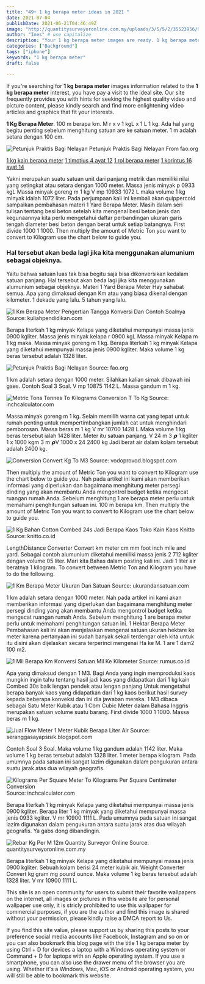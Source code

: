 ```yaml
---
title: "49+ 1 kg berapa meter ideas in 2021 "
date: 2021-07-04
publishDate: 2021-06-21T04:46:49Z
image: "http://quantitysurveyoronline.com.my/uploads/3/5/5/2/35523956/9893010_orig.jpg"
author: "Ines" # use capitalize
description: "Your 1 kg berapa meter images are ready. 1 kg berapa meter are a topic that is being searched for and liked by netizens today. You can Download the 1 kg berapa meter files here. Get all free photos and vectors."
categories: ["Background"]
tags: ["iphone"]
keywords: "1 kg berapa meter"
draft: false

---
```


If you're searching for **1 kg berapa meter** images information related to the **1 kg berapa meter** interest, you have pay a visit to the ideal  site.  Our site frequently  provides you with  hints  for seeking  the highest  quality video and picture  content, please kindly search and find more enlightening video articles and graphics  that fit your interests.

**1 Kg Berapa Meter**. 100 m berapa km. M r x v 1 kgL x 1 L 1 kg. Ada hal yang begitu penting sebelum menghitung satuan are ke satuan meter. 1 m adalah setara dengan 100 cm.

![Petunjuk Praktis Bagi Nelayan](http://www.fao.org/3/ah827o/ah827id240.gif "Petunjuk Praktis Bagi Nelayan")
Petunjuk Praktis Bagi Nelayan From fao.org

[1 kg kain berapa meter](/1-kg-kain-berapa-meter/)
[1 timotius 4 ayat 12](/1-timotius-4-ayat-12/)
[1 rol berapa meter](/1-rol-berapa-meter/)
[1 korintus 16 ayat 14](/1-korintus-16-ayat-14/)

Yakni merupakan suatu satuan unit dari panjang metrik dan memiliki nilai yang setingkat atau setara dengan 1000 meter. Massa jenis minyak p 0933 kgL Massa minyak goreng m 1 kg V mp 10933 1072 L maka volume 1 kg minyak idalah 1072 liter. Pada perjumpaan kali ini kembali akan quippercoid sampaikan pembahasan materi 1 Yard Berapa Meter. Masih dalam seri tulisan tentang besi beton setelah kita mengenal besi beton jenis dan kegunaannya kita perlu mengetahui daftar perbandingan ukuran garis tengah diameter besi beton dengan berat untuk setiap batangnya. First divide 1000 1 1000. Then multiply the amount of Metric Ton you want to convert to Kilogram use the chart below to guide you.

### Hal tersebut akan beda lagi jika kita menggunakan alumunium sebagai objeknya.

Yaitu bahwa satuan luas tak bisa begitu saja bisa dikonversikan kedalam satuan panjang. Hal tersebut akan beda lagi jika kita menggunakan alumunium sebagai objeknya. Materi 1 Yard Berapa Meter Hay sahabat semua. Apa yang dimaksud dengan Km atau yang biasa dikenal dengan kilometer. 1 dekade yang lalu. 5 tahun yang lalu.


![1 Km Berapa Meter Pengertian Tangga Konversi Dan Contoh Soalnya](https://kuliahpendidikan.com/wp-content/uploads/2019/07/1-km-berapa-meter-Penjelasan-dan-Contoh-Soal-nya.png "1 Km Berapa Meter Pengertian Tangga Konversi Dan Contoh Soalnya")
Source: kuliahpendidikan.com

Berapa literkah 1 kg minyak Kelapa yang diketahui mempunyai massa jenis 0900 kgliter. Massa jenis minyak kelapa r 0900 kgL Massa minyak Kelapa m 1 kg maka. Massa minyak goreng m 1 kg. Berapa literkah 1 kg minyak Kelapa yang diketahui mempunyai massa jenis 0900 kgliter. Maka volume 1 kg beras tersebut adalah 1328 liter.

![Petunjuk Praktis Bagi Nelayan](http://www.fao.org/3/ah827o/ah827id240.gif "Petunjuk Praktis Bagi Nelayan")
Source: fao.org

1 km adalah setara dengan 1000 meter. Silahkan kalian simak dibawah ini gaes. Contoh Soal 3 Soal. V mp 10875 1142 L. Massa gandum m 1 kg.

![Metric Tons Tonnes To Kilograms Conversion T To Kg](https://cdn.inchcalculator.com/a/img/unit-conversion/metric-ton-to-kilogram-conversion-scale.png "Metric Tons Tonnes To Kilograms Conversion T To Kg")
Source: inchcalculator.com

Massa minyak goreng m 1 kg. Selain memilih warna cat yang tepat untuk rumah penting untuk mempertimbangkan jumlah cat untuk menghindari pemborosan. Massa beras m 1 kg V mr 10700 1428 L Maka volume 1 kg beras tersebut ialah 1428 liter. Meter itu satuan panjang. V 24 m 3 𝞺 1 kgliter 1 x 1000 kgm 3 m 𝞺V 1000 x 24 2400 kg Jadi berat air dalam kolam tersebut adalah 2400 kg.

![Conversion Convert Kg To M3](https://3.bp.blogspot.com/-fic9dxiI-iU/WnWknjycitI/AAAAAAAAAJ4/CidR7osis5km-aMs9YxGyKpTWE1EFyK1gCLcBGAs/s1600/kubm3.jpg "Conversion Convert Kg To M3")
Source: vodoprovod.blogspot.com

Then multiply the amount of Metric Ton you want to convert to Kilogram use the chart below to guide you. Nah pada artikel ini kami akan memberikan informasi yang diperlukan dan bagaimana menghitung meter persegi dinding yang akan membantu Anda mengontrol budget ketika mengecat ruangan rumah Anda. Sebelum menghitung 1 are berapa meter perlu untuk memahami penghitungan satuan ini. 100 m berapa km. Then multiply the amount of Metric Ton you want to convert to Kilogram use the chart below to guide you.

![1 Kg Bahan Cotton Combed 24s Jadi Berapa Kaos Toko Kain Kaos Knitto](https://knitto.co.id/blog/wp-content/uploads/2020/06/1-kg-Combed-24s.jpg "1 Kg Bahan Cotton Combed 24s Jadi Berapa Kaos Toko Kain Kaos Knitto")
Source: knitto.co.id

LengthDistance Converter Convert km meter cm mm foot inch mile and yard. Sebagai contoh alumunium diketahui memiliki massa jenis 2 712 kgliter dengan volume 05 liter. Mari kita Bahas dalam posting kali ini. Jadi 1 liter air beratnya 1 kilogram. To convert between Metric Ton and Kilogram you have to do the following.

![1 Km Berapa Meter Ukuran Dan Satuan](https://ukurandansatuan.com/wp-content/uploads/2020/02/UDS-0247-Konversi-satuan-km-ke-satuan-lainnya-400x196px.gif "1 Km Berapa Meter Ukuran Dan Satuan")
Source: ukurandansatuan.com

1 km adalah setara dengan 1000 meter. Nah pada artikel ini kami akan memberikan informasi yang diperlukan dan bagaimana menghitung meter persegi dinding yang akan membantu Anda mengontrol budget ketika mengecat ruangan rumah Anda. Sebelum menghitung 1 are berapa meter perlu untuk memahami penghitungan satuan ini. 1 Hektar Berapa Meter Pembahasan kali ini akan menjelaskan mengenai satuan ukuran hektare ke meter karena pertanyaan ini sudah banyak sekali terdengar oleh kita untuk itu disini akan dijelaskan secara terperinci mengenai Ha ke M. 1 are 1 dam2 100 m2.

![1 Mil Berapa Km Konversi Satuan Mil Ke Kilometer](https://rumus.co.id/wp-content/uploads/2019/05/1-Mil-Berapa-Km.jpg "1 Mil Berapa Km Konversi Satuan Mil Ke Kilometer")
Source: rumus.co.id

Apa yang dimaksud dengan 1 M3. Bagi Anda yang ingin memproduksi kaos mungkin ingin tahu tentang hasil jadi kaos yang didapatkan dari 1 kg kain Combed 30s baik lengan pendek atau lengan panjang Untuk mengetahui berapa banyak kaos yang didapatkan dari 1 kg kaos berikut hasil survey kepada beberapa konveksi dan ini dia jawaban mereka. 1 M3 dibaca sebagai Satu Meter Kubik atau 1 Cbm Cubic Meter dalam Bahasa Inggris merupakan satuan volume suatu barang. First divide 1000 1 1000. Massa beras m 1 kg.

![Jual Flow Meter 1 Meter Kubik Berapa Liter Air](https://1.bp.blogspot.com/-LTcIw5hoBOQ/WOoAk0HyjNI/AAAAAAAACHQ/V6e3bIOHtyAWjqozRtTWbwQUicM_hEL-wCLcB/s300-c/1%2Bmeter%2Bkubik.jpg "Jual Flow Meter 1 Meter Kubik Berapa Liter Air")
Source: seranggasayapsisik.blogspot.com

Contoh Soal 3 Soal. Maka volume 1 kg gandum adalah 1142 liter. Maka volume 1 kg beras tersebut adalah 1328 liter. 1 meter berapa kilogram. Pada umumnya pada satuan ini sangat lazim digunakan dalam pengukuran antara suatu jarak atas dua wilayah geografis.

![Kilograms Per Square Meter To Kilograms Per Square Centimeter Conversion](https://cdn.inchcalculator.com/a/img/unit-conversion/kilogram-per-square-centimeter-to-kilogram-per-square-meter-conversion-scale.png "Kilograms Per Square Meter To Kilograms Per Square Centimeter Conversion")
Source: inchcalculator.com

Berapa literkah 1 kg minyak Kelapa yang diketahui mempunyai massa jenis 0900 kgliter. Berapa liter 1 kg minyak yang diketahui mempunyai massa jenis 0933 kgliter. V mr 10900 1111 L. Pada umumnya pada satuan ini sangat lazim digunakan dalam pengukuran antara suatu jarak atas dua wilayah geografis. Ya gabs dong dibandingin.

![Rebar Kg Per M 12m Quantity Surveyor Online](http://quantitysurveyoronline.com.my/uploads/3/5/5/2/35523956/9893010_orig.jpg "Rebar Kg Per M 12m Quantity Surveyor Online")
Source: quantitysurveyoronline.com.my

Berapa literkah 1 kg minyak Kelapa yang diketahui mempunyai massa jenis 0900 kgliter. Sebuah kolam berisi 24 meter kubik air. Weight Converter Convert kg gram mg pound ounce. Maka volume 1 kg beras tersebut adalah 1328 liter. V mr 10900 1111 L.

This site is an open community for users to submit their favorite wallpapers on the internet, all images or pictures in this website are for personal wallpaper use only, it is stricly prohibited to use this wallpaper for commercial purposes, if you are the author and find this image is shared without your permission, please kindly raise a DMCA report to Us.

If you find this site value, please support us by sharing this posts to your preference social media accounts like Facebook, Instagram and so on or you can also bookmark this blog page with the title 1 kg berapa meter by using Ctrl + D for devices a laptop with a Windows operating system or Command + D for laptops with an Apple operating system. If you use a smartphone, you can also use the drawer menu of the browser you are using. Whether it's a Windows, Mac, iOS or Android operating system, you will still be able to bookmark this website.
